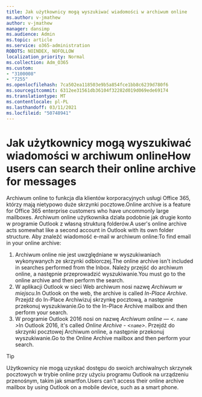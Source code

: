 ```yaml
---
title: Jak użytkownicy mogą wyszukiwać wiadomości w archiwum online
ms.author: v-jmathew
author: v-jmathew
manager: dansimp
ms.audience: Admin
ms.topic: article
ms.service: o365-administration
ROBOTS: NOINDEX, NOFOLLOW
localization_priority: Normal
ms.collection: Adm_O365
ms.custom:
- "3100008"
- "7255"
ms.openlocfilehash: 7ca502ea118503e9b5a854fce1bb8c6239d780f6
ms.sourcegitcommit: 6312ee31561db36104f32282d019d069ede69174
ms.translationtype: MT
ms.contentlocale: pl-PL
ms.lasthandoff: 03/11/2021
ms.locfileid: "50748941"
---
```

# <a name="how-users-can-search-their-online-archive-for-messages"></a><span data-ttu-id="37e78-102">Jak użytkownicy mogą wyszukiwać wiadomości w archiwum online</span><span class="sxs-lookup"><span data-stu-id="37e78-102">How users can search their online archive for messages</span></span>

<span data-ttu-id="37e78-103">Archiwum online to funkcja dla klientów korporacyjnych usługi Office 365, którzy mają nietypowo duże skrzynki pocztowe.</span><span class="sxs-lookup"><span data-stu-id="37e78-103">Online archive is a feature for Office 365 enterprise customers who have uncommonly large mailboxes.</span></span> <span data-ttu-id="37e78-104">Archiwum online użytkownika działa podobnie jak drugie konto w programie Outlook z własną strukturą folderów.</span><span class="sxs-lookup"><span data-stu-id="37e78-104">A user's online archive acts somewhat like a second account in Outlook with its own folder structure.</span></span> <span data-ttu-id="37e78-105">Aby znaleźć wiadomość e-mail w archiwum online:</span><span class="sxs-lookup"><span data-stu-id="37e78-105">To find email in your online archive:</span></span>

1. <span data-ttu-id="37e78-106">Archiwum online nie jest uwzględniane w wyszukiwaniach wykonywanych ze skrzynki odbiorczej.</span><span class="sxs-lookup"><span data-stu-id="37e78-106">The online archive isn't included in searches performed from the Inbox.</span></span> <span data-ttu-id="37e78-107">Należy przejść do archiwum online, a następnie przeprowadzić wyszukiwanie.</span><span class="sxs-lookup"><span data-stu-id="37e78-107">You must go to the online archive and then perform the search.</span></span>
2. <span data-ttu-id="37e78-108">W aplikacji Outlook w sieci Web archiwum nosi nazwę *Archiwum w miejscu.*</span><span class="sxs-lookup"><span data-stu-id="37e78-108">In Outlook on the web, the archive is called *In-Place Archive*.</span></span> <span data-ttu-id="37e78-109">Przejdź do In-Place Archiwizuj skrzynkę pocztową, a następnie przekonuj wyszukiwanie.</span><span class="sxs-lookup"><span data-stu-id="37e78-109">Go to the In-Place Archive mailbox and then perform your search.</span></span>
3. <span data-ttu-id="37e78-110">W programie Outlook 2016 nosi on nazwę *Archiwum online — <. `name` >*</span><span class="sxs-lookup"><span data-stu-id="37e78-110">In Outlook 2016, it's called *Online Archive - <`name`>*.</span></span> <span data-ttu-id="37e78-111">Przejdź do skrzynki pocztowej Archiwum online, a następnie przekonuj wyszukiwanie.</span><span class="sxs-lookup"><span data-stu-id="37e78-111">Go to the Online Archive mailbox and then perform your search.</span></span>

> [!TIP]
> <span data-ttu-id="37e78-112">Użytkownicy nie mogą uzyskać dostępu do swoich archiwalnych skrzynek pocztowych w trybie online przy użyciu programu Outlook na urządzeniu przenośnym, takim jak smartfon.</span><span class="sxs-lookup"><span data-stu-id="37e78-112">Users can't access their online archive mailbox by using Outlook on a mobile device, such as a smart phone.</span></span>
